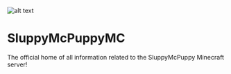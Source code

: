 ![alt text](https://i.imgur.com/EK0ZkHm.png "Banner")

# SluppyMcPuppyMC
The official home of all information related to the SluppyMcPuppy Minecraft server!

